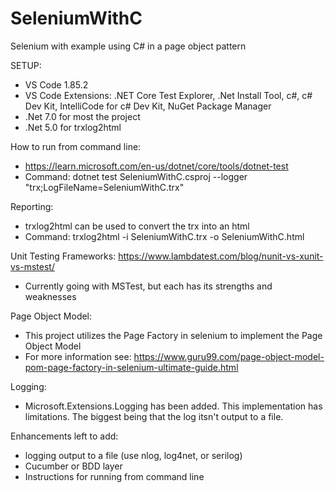 # SeleniumWithC
Selenium with example using C# in a page object pattern

SETUP:
 - VS Code 1.85.2
 - VS Code Extensions: .NET Core Test Explorer, .Net Install Tool, c#, c# Dev Kit, IntelliCode for c# Dev Kit, NuGet Package Manager
 - .Net 7.0 for most the project
 - .Net 5.0 for trxlog2html

How to run from command line:
 - https://learn.microsoft.com/en-us/dotnet/core/tools/dotnet-test
 - Command: dotnet test SeleniumWithC.csproj --logger "trx;LogFileName=SeleniumWithC.trx"

Reporting:
 - trxlog2html can be used to convert the trx into an html
 - Command: trxlog2html -i SeleniumWithC.trx -o SeleniumWithC.html

Unit Testing Frameworks: https://www.lambdatest.com/blog/nunit-vs-xunit-vs-mstest/
 - Currently going with MSTest, but each has its strengths and weaknesses

Page Object Model:
 - This project utilizes the Page Factory in selenium to implement the Page Object Model
 - For more information see: https://www.guru99.com/page-object-model-pom-page-factory-in-selenium-ultimate-guide.html

Logging:
- Microsoft.Extensions.Logging has been added. This implementation has limitations. The biggest being that the log itsn't output to a file. 


Enhancements left to add:
 - logging output to a file (use nlog, log4net, or serilog)
 - Cucumber or BDD layer
 - Instructions for running from command line